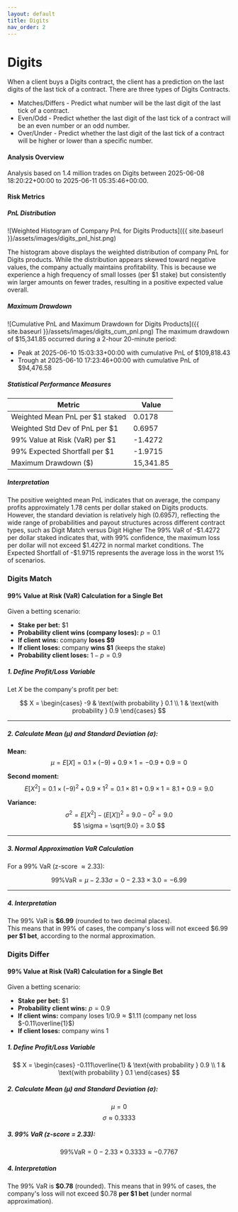 ```yaml
---
layout: default
title: Digits
nav_order: 2
---
```


# Digits
When a client buys a Digits contract, the client has a prediction on the last digits of the last tick of a contract. There are three types of Digits Contracts.

* Matches/Differs - Predict what number will be the last digit of the last tick of a contract.
* Even/Odd - Predict whether the last digit of the last tick of a contract will be an even number or an odd number.
* Over/Under - Predict whether the last digit of the last tick of a contract will be higher or lower than a specific number.

#### Analysis Overview

Analysis based on 1.4 million trades on Digits between 2025-06-08 18:20:22+00:00 to 2025-06-11 05:35:46+00:00.

#### Risk Metrics

##### PnL Distribution
![Weighted Histogram of Company PnL for Digits Products]({{ site.baseurl }}/assets/images/digits_pnl_hist.png)

The histogram above displays the weighted distribution of company PnL for Digits products. While the distribution appears skewed toward negative values, the company actually maintains profitability. This is because we experience a high frequency of small losses (per $1 stake) but consistently win larger amounts on fewer trades, resulting in a positive expected value overall.
##### Maximum Drawdown

![Cumulative PnL and Maximum Drawdown for Digits Products]({{ site.baseurl }}/assets/images/digits_cum_pnl.png)
The maximum drawdown of $15,341.85 occurred during a 2-hour 20-minute period:
- Peak at 2025-06-10 15:03:33+00:00 with cumulative PnL of $109,818.43
- Trough at 2025-06-10 17:23:46+00:00 with cumulative PnL of $94,476.58

##### Statistical Performance Measures

| Metric | Value |
|--------|-------|
| Weighted Mean PnL per $1 staked | 0.0178 |
| Weighted Std Dev of PnL per $1 | 0.6957 |
| 99% Value at Risk (VaR) per $1 | -1.4272 |
| 99% Expected Shortfall per $1 | -1.9715 |
| Maximum Drawdown ($) | 15,341.85 |

##### Interpretation

The positive weighted mean PnL indicates that on average, the company profits approximately 1.78 cents per dollar staked on Digits products. 
However, the standard deviation is relatively high (0.6957), reflecting the wide range of probabilities and payout structures across different contract types, such as Digit Match versus Digit Higher
The 99% VaR of -\$1.4272 per dollar staked indicates that, with 99% confidence, the maximum loss per dollar will not exceed \$1.4272 in normal market conditions. The Expected Shortfall of -\$1.9715 represents the average loss in the worst 1% of scenarios.

### Digits Match
#### 99% Value at Risk (VaR) Calculation for a Single Bet

Given a betting scenario:

- **Stake per bet:** $1
- **Probability client wins (company loses):** $p = 0.1$
- **If client wins:** company **loses $9**
- **If client loses:** company **wins $1** (keeps the stake)
- **Probability client loses:** $1-p = 0.9$

##### 1. Define Profit/Loss Variable

Let $X$ be the company's profit per bet:

$$
X = \begin{cases}
-9 & \text{with probability } 0.1 \\
1 & \text{with probability } 0.9
\end{cases}
$$

---

##### 2. Calculate Mean ($\mu$) and Standard Deviation ($\sigma$):

**Mean:**
$$
\mu = E[X] = 0.1 \times (-9) + 0.9 \times 1 = -0.9 + 0.9 = 0
$$

**Second moment:**
$$
E[X^2] = 0.1 \times (-9)^2 + 0.9 \times 1^2 = 0.1 \times 81 + 0.9 \times 1 = 8.1 + 0.9 = 9.0
$$

**Variance:**
$$
\sigma^2 = E[X^2] - (E[X])^2 = 9.0 - 0^2 = 9.0
$$
$$
\sigma = \sqrt{9.0} = 3.0
$$

---

##### 3. Normal Approximation VaR Calculation

For a 99% VaR (z-score $\approx 2.33$):

$$
\text{99\% VaR} = \mu - 2.33 \sigma = 0 - 2.33 \times 3.0 = -6.99
$$

---

##### 4. **Interpretation**

The 99% VaR is **\$6.99** (rounded to two decimal places).  
This means that in 99% of cases, the company's loss will not exceed \$6.99 **per \$1 bet**, according to the normal approximation.

### Digits Differ 
#### 99% Value at Risk (VaR) Calculation for a Single Bet

Given a betting scenario:

- **Stake per bet:** $1
- **Probability client wins:** $p = 0.9$
- **If client wins:** company loses $1/0.9 \approx \$1.11$ (company net loss $-0.11\overline{1}$)
- **If client loses:** company wins $1$

##### 1. Define Profit/Loss Variable

$$
X = \begin{cases}
-0.111\overline{1} & \text{with probability } 0.9 \\
1 & \text{with probability } 0.1
\end{cases}
$$

##### 2. Calculate Mean ($\mu$) and Standard Deviation ($\sigma$):

$$
\mu = 0
$$
$$
\sigma \approx 0.3333
$$

##### 3. 99% VaR (z-score = 2.33):

$$
\text{99\% VaR} = 0 - 2.33 \times 0.3333 \approx -0.7767
$$

##### 4. **Interpretation**

The 99% VaR is **\$0.78** (rounded).
This means that in 99% of cases, the company's loss will not exceed \$0.78 **per \$1 bet** (under normal approximation).
